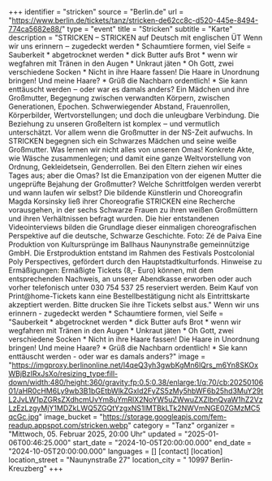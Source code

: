 +++
identifier = "stricken"
source = "Berlin.de"
url = "https://www.berlin.de/tickets/tanz/stricken-de62cc8c-d520-445e-8494-774ca5682e88/"
type = "event"
title = "Stricken"
subtitle = "Karte"
description = "STRICKEN – STRICKEN
auf Deutsch mit englischen ÜT
Wenn wir uns erinnern ‒ zugedeckt werden * Schaumtiere formen, viel Seife = Sauberkeit * abgetrocknet werden * dick Butter aufs Brot * wenn wir wegfahren mit Tränen in den Augen * Unkraut jäten * Oh Gott, zwei verschiedene Socken * Nicht in ihre Haare fassen! Die Haare in Unordnung bringen! Und meine Haare? * Grüß die Nachbarn ordentlich! * Sie kann enttäuscht werden ‒ oder war es damals anders?
Ein Mädchen und ihre Großmutter, Begegnung zwischen verwandten Körpern, zwischen Generationen, Epochen. Schwerwiegender Abstand, Frauenrollen, Körperbilder, Wertvorstellungen; und doch die unleugbare Verbindung. Die Beziehung zu unseren Großeltern ist komplex ‒ und vermutlich unterschätzt. Vor allem wenn die Großmutter in der NS-Zeit aufwuchs.
In STRICKEN begegnen sich ein Schwarzes Mädchen und seine weiße Großmutter. Was lernen wir nicht alles von unseren Omas! Konkrete Akte, wie Wäsche zusammenlegen; und damit eine ganze Weltvorstellung von Ordnung, Gekleidetsein, Genderrollen. Bei den Eltern ziehen wir eines Tages aus; aber die Omas? Ist die Emanzipation von der eigenen Mutter die ungeprüfte Bejahung der Großmutter? Welche Schrittfolgen werden vererbt und wann laufen wir selbst?
Die bildende Künstlerin und Choreografin Magda Korsinsky ließ ihrer Choreografie STRICKEN eine Recherche vorausgehen, in der sechs Schwarze Frauen zu ihren weißen Großmüttern und ihren Verhältnissen befragt wurden. Die hier entstandenen Videointerviews bilden die Grundlage dieser einmaligen choreografischen Perspektive auf die deutsche, Schwarze Geschichte.
Foto: Zé de Paiva
Eine Produktion von Kultursprünge im Ballhaus Naunynstraße gemeinnützige GmbH. Die Erstproduktion entstand im Rahmen des Festivals Postcolonial Poly Perspectives, gefördert durch den Hauptstadtkulturfonds.
Hinweise zu Ermäßigungen: Ermäßigte Tickets (8,- Euro) können, mit dem entsprechenden Nachweis, an unserer Abendkasse erworben oder auch vorher telefonisch unter 030 754 537 25 reserviert werden.
Beim Kauf von Print@home-Tickets kann eine Bestellbestätigung nicht als Eintrittskarte akzeptiert werden. Bitte drucken Sie ihre Tickets selbst aus."
Wenn wir uns erinnern - zugedeckt werden * Schaumtiere formen, viel Seife = "Sauberkeit * abgetrocknet werden * dick Butter aufs Brot * wenn wir wegfahren mit Tränen in den Augen * Unkraut jäten * Oh Gott, zwei verschiedene Socken * Nicht in ihre Haare fassen! Die Haare in Unordnung bringen! Und meine Haare? * Grüß die Nachbarn ordentlich! * Sie kann enttäuscht werden - oder war es damals anders?"
image = "https://imgproxy.berlinonline.net/l4qeQ3yh3gwbKgMn6lQrs_m6Yn8SKOxWBjBzIRxJsXo/resizing_type:fill-down/width:480/height:360/gravity:fp:0.5:0.38/enlarge:1/q:70/cb:2025010601/aHR0cHM6Ly9wb3B1bGEtbWlkZGxld2FyZS5zMy5hbWF6b25hd3MuY29tL2JvLW1pZGRsZXdhcmUvYm8uYmRlX2NoYW5uZWwuZXZlbnQvaW1hZ2VzLzEzLzgyMjY1MDZkLWQ5ZGQtYzgxNS1lMTBkLTk2NWVmNGE0ZGMzMC5qcGc.jpg"
image_bucket = "https://storage.googleapis.com/fem-readup.appspot.com/stricken.webp"
category = "Tanz"
organizer = "Mittwoch, 05. Februar 2025, 20:00 Uhr"
updated = "2025-01-06T00:46:25.000"
start_date = "2024-10-05T20:00:00.000"
end_date = "2024-10-05T20:00:00.000"
languages = []
[contact]
[location]
location_street = "Naunynstraße 27"
location_city = " 10997 Berlin-Kreuzberg"
+++